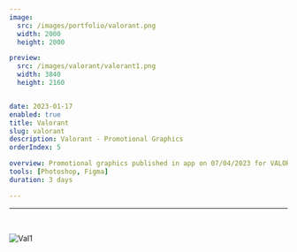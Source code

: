 ```yaml
---
image:
  src: /images/portfolio/valorant.png
  width: 2000
  height: 2000

preview:
  src: /images/valorant/valorant1.png
  width: 3840
  height: 2160


date: 2023-01-17
enabled: true
title: Valorant
slug: valorant
description: Valorant - Promotional Graphics
orderIndex: 5

overview: Promotional graphics published in app on 07/04/2023 for VALORANT’s China launch in summer 2023 - Layouts, visuals, and information on Agents, Weapons, Game modes, etc. Research involving understanding and collecting the brand's styles and decorative components to be recreated or repurposed.
tools: [Photoshop, Figma]
duration: 3 days

---
```



---

&nbsp;

![Val1](/images/valorant/val1.png "val1")
